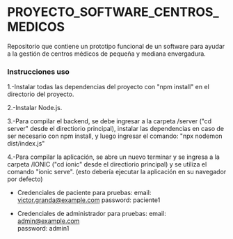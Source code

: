 # PROYECTO_SOFTWARE_CENTROS_MEDICOS
Repositorio que contiene un prototipo funcional de un software para ayudar a la gestión de centros médicos de pequeña y mediana envergadura.

### Instrucciones uso

1.-Instalar todas las dependencias del proyecto con "npm install" en el directorio del proyecto.

2.-Instalar Node.js.

3.-Para compilar el backend, se debe ingresar a la carpeta /server ("cd server" desde el directiorio principal), instalar las dependencias en caso de ser necesario con npm install, y luego ingresar el comando: "npx nodemon dist/index.js"

4.-Para compilar la aplicación, se abre un nuevo terminar y se ingresa a la carpeta /IONIC ("cd ionic" desde el directiorio principal) y se utiliza el comando "ionic serve". (esto debería ejecutar la aplicación en su navegador por defecto)

* Credenciales de paciente para pruebas:
        email: victor.granda@example.com 
        password: paciente1

* Credenciales de administrador para pruebas:
        email: admin@example.com   
        password: admin1